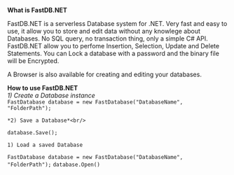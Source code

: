 **What is FastDB.NET**

FastDB.NET is a serverless Database system for .NET.
Very fast and easy to use, it allow you to store and edit data without any knowlege about Databases.
No SQL query, no transaction thing, only a simple C# API.
FastDB.NET allow you to perfome Insertion, Selection, Update and Delete Statements.
You can Lock a database with a password and the binary file will be Encrypted.

A Browser is also available for creating and editing your databases.

**How to use FastDB.NET**<br/>
    *1) Create a Database instance*<br/>
 `FastDatabase database = new FastDatabase("DatabaseName", "FolderPath");`

    *2) Save a Database*<br/>
 `database.Save();`

    1) Load a saved Database
 `FastDatabase database = new FastDatabase("DatabaseName", "FolderPath");`
 `database.Open()`